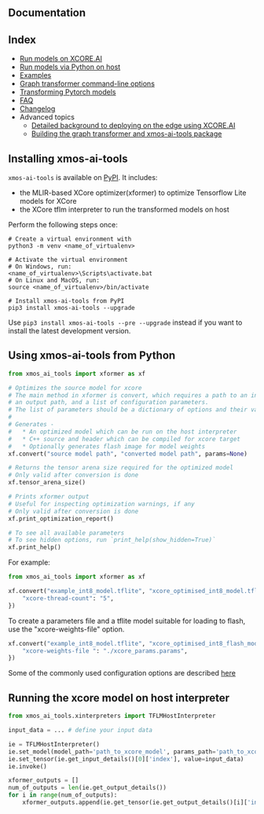 Documentation
-------------

## Index
- [Run models on XCORE.AI](docs/rst/flow.rst)
- [Run models via Python on host](#using-xmos-ai-tools-from-python)
- [Examples](examples/README.rst)
- [Graph transformer command-line options](docs/rst/options.rst)
- [Transforming Pytorch models](docs/rst/pytorch.rst)
- [FAQ](docs/rst/faq.rst)
- [Changelog](docs/rst/changelog.rst)
- Advanced topics
	- [Detailed background to deploying on the edge using XCORE.AI](docs/rst/xcore-ai-coding.rst)
	- [Building the graph transformer and xmos-ai-tools package](docs/rst/build-xformer.rst)


## Installing xmos-ai-tools

``xmos-ai-tools`` is available on [PyPI](https://pypi.org/project/xmos-ai-tools/).
It includes:

* the MLIR-based XCore optimizer(xformer) to optimize Tensorflow Lite models for XCore
* the XCore tflm interpreter to run the transformed models on host


Perform the following steps once:

```shell
# Create a virtual environment with
python3 -m venv <name_of_virtualenv>

# Activate the virtual environment
# On Windows, run:
<name_of_virtualenv>\Scripts\activate.bat
# On Linux and MacOS, run:
source <name_of_virtualenv>/bin/activate

# Install xmos-ai-tools from PyPI
pip3 install xmos-ai-tools --upgrade
```
Use ``pip3 install xmos-ai-tools --pre --upgrade`` instead if you want to install the latest development version.

<a name="using-xmos-ai-tools-from-python"></a>
## Using xmos-ai-tools from Python

```python
from xmos_ai_tools import xformer as xf

# Optimizes the source model for xcore
# The main method in xformer is convert, which requires a path to an input model,
# an output path, and a list of configuration parameters.
# The list of parameters should be a dictionary of options and their values.
#
# Generates -
#   * An optimized model which can be run on the host interpreter
#   * C++ source and header which can be compiled for xcore target
#   * Optionally generates flash image for model weights
xf.convert("source model path", "converted model path", params=None)

# Returns the tensor arena size required for the optimized model
# Only valid after conversion is done
xf.tensor_arena_size()

# Prints xformer output
# Useful for inspecting optimization warnings, if any
# Only valid after conversion is done
xf.print_optimization_report()

# To see all available parameters
# To see hidden options, run `print_help(show_hidden=True)`
xf.print_help()

```

For example:
```python
from xmos_ai_tools import xformer as xf

xf.convert("example_int8_model.tflite", "xcore_optimised_int8_model.tflite", {
    "xcore-thread-count": "5",
})
```

To create a parameters file and a tflite model suitable for loading to flash, use the "xcore-weights-file" option.
```python
xf.convert("example_int8_model.tflite", "xcore_optimised_int8_flash_model.tflite", {
    "xcore-weights-file ": "./xcore_params.params",
})
```

Some of the commonly used configuration options are described [here](docs/rst/options.rst)

## Running the xcore model on host interpreter

```python
from xmos_ai_tools.xinterpreters import TFLMHostInterpreter

input_data = ... # define your input data

ie = TFLMHostInterpreter()
ie.set_model(model_path='path_to_xcore_model', params_path='path_to_xcore_params')
ie.set_tensor(ie.get_input_details()[0]['index'], value=input_data)
ie.invoke()

xformer_outputs = []
num_of_outputs = len(ie.get_output_details())
for i in range(num_of_outputs):
    xformer_outputs.append(ie.get_tensor(ie.get_output_details()[i]['index']))
```
